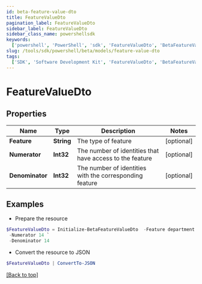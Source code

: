 ```yaml
---
id: beta-feature-value-dto
title: FeatureValueDto
pagination_label: FeatureValueDto
sidebar_label: FeatureValueDto
sidebar_class_name: powershellsdk
keywords:
  ['powershell', 'PowerShell', 'sdk', 'FeatureValueDto', 'BetaFeatureValueDto']
slug: /tools/sdk/powershell/beta/models/feature-value-dto
tags:
  ['SDK', 'Software Development Kit', 'FeatureValueDto', 'BetaFeatureValueDto']
---
```


# FeatureValueDto

## Properties

| Name | Type | Description | Notes |
| --- | --- | --- | --- |
| **Feature** | **String** | The type of feature | [optional] |
| **Numerator** | **Int32** | The number of identities that have access to the feature | [optional] |
| **Denominator** | **Int32** | The number of identities with the corresponding feature | [optional] |

## Examples

- Prepare the resource

```powershell
$FeatureValueDto = Initialize-BetaFeatureValueDto  -Feature department `
 -Numerator 14 `
 -Denominator 14
```

- Convert the resource to JSON

```powershell
$FeatureValueDto | ConvertTo-JSON
```

[[Back to top]](#)
